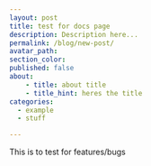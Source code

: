 ```yaml
---
layout: post
title: test for docs page
description: Description here...
permalink: /blog/new-post/
avatar_path: 
section_color:
published: false
about:
	- title: about title
	- title_hint: heres the title
categories:
  - example
  - stuff

---
```

<p>This is to test for features/bugs</p>
